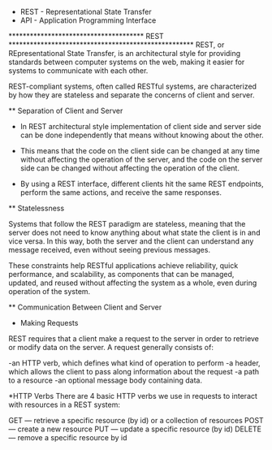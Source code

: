 * REST - Representational State Transfer
* API - Application Programming Interface

************************************** REST ****************************************************
REST, or REpresentational State Transfer, is an architectural style for providing standards between computer systems on the web, making it easier for systems to communicate with each other.

REST-compliant systems, often called RESTful systems, are characterized by how they are stateless and separate the concerns of client and server.

** Separation of Client and Server

- In REST architectural style implementation of client side and server side can be done independently 
    that means without knowing about the other.
- This means that the code on the client side can be changed at any time without affecting the operation of the server, and the code on the server side can be changed without affecting the operation of the client.

- By using a REST interface, different clients hit the same REST endpoints, perform the same actions, and receive the same responses.

** Statelessness

Systems that follow the REST paradigm are stateless, meaning that the server does not need to know anything about what state the client is in and vice versa. In this way, both the server and the client can understand any message received, even without seeing previous messages.

These constraints help RESTful applications achieve reliability, quick performance, and scalability, as components that can be managed, updated, and reused without affecting the system as a whole, even during operation of the system.


** Communication Between Client and Server

* Making Requests

REST requires that a client make a request to the server in order to retrieve or modify data on the server. A request generally consists of:

-an HTTP verb, which defines what kind of operation to perform
-a header, which allows the client to pass along information about the request
-a path to a resource
-an optional message body containing data.

*HTTP Verbs
There are 4 basic HTTP verbs we use in requests to interact with resources in a REST system:

GET — retrieve a specific resource (by id) or a collection of resources
POST — create a new resource
PUT — update a specific resource (by id)
DELETE — remove a specific resource by id



